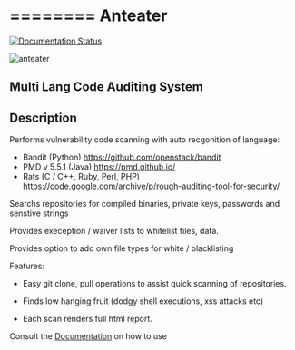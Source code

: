 ========
Anteater
========

[![Documentation Status](https://readthedocs.org/projects/anteater/badge/?version=latest)](http://anteater.readthedocs.io/en/latest/?badge=latest)

![anteater](http://i.imgur.com/BPvV3Gz.png)

Multi Lang Code Auditing System
-------------------------------

Description
-----------

Performs vulnerability code scanning with auto recgonition of language:

* Bandit (Python) https://github.com/openstack/bandit
* PMD v 5.5.1 (Java) https://pmd.github.io/
* Rats (C / C++, Ruby, Perl, PHP) https://code.google.com/archive/p/rough-auditing-tool-for-security/

Searchs repositories for compiled binaries, private keys, passwords and senstive strings

Provides exeception / waiver lists to whitelist files, data.

Provides option to add own file types for white / blacklisting

Features:

* Easy git clone, pull operations to assist quick scanning of repositories.

* Finds low hanging fruit (dodgy shell executions, xss attacks etc)

* Each scan renders full html report.

Consult the [Documentation](http://anteater.readthedocs.io/en/latest/) on how to use
